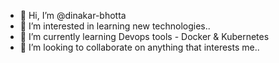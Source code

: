 - 👋 Hi, I’m @dinakar-bhotta
- 👀 I’m interested in learning new technologies..
- 🌱 I’m currently learning Devops tools - Docker & Kubernetes
- 💞️ I’m looking to collaborate on anything that interests me..

<!---
dinakar-bhotta/dinakar-bhotta is a ✨ special ✨ repository because its `README.md` (this file) appears on your GitHub profile.
You can click the Preview link to take a look at your changes.
--->
